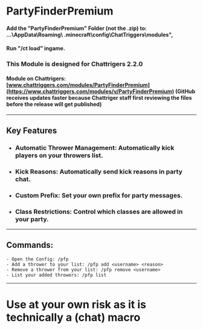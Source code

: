 # PartyFinderPremium
#### Add the "PartyFinderPremium" Folder (not the .zip) to: ...\AppData\Roaming\ .minecraft\config\ChatTriggers\modules",
#### Run "/ct load" ingame.
### This Module is designed for Chattrigers 2.2.0
#### Module on Chattrigers: [www.chattriggers.com/modules/PartyFinderPremium](https://www.chattriggers.com/modules/v/PartyFinderPremium) (GitHub receives updates faster because Chattriger staff first reviewing the files before the release will get published)

----
## Key Features
- ### Automatic Thrower Management: Automatically kick players on your throwers list.
- ### Kick Reasons: Automatically send kick reasons in party chat.
- ### Custom Prefix: Set your own prefix for party messages.
- ### Class Restrictions: Control which classes are allowed in your party.

----
## Commands:
```
- Open the Config: /pfp
- Add a thrower to your list: /pfp add <username> <reason>
- Remove a thrower from your list: /pfp remove <username>
- List your added throwers: /pfp list
```

----
# Use at your own risk as it is technically a (chat) macro
